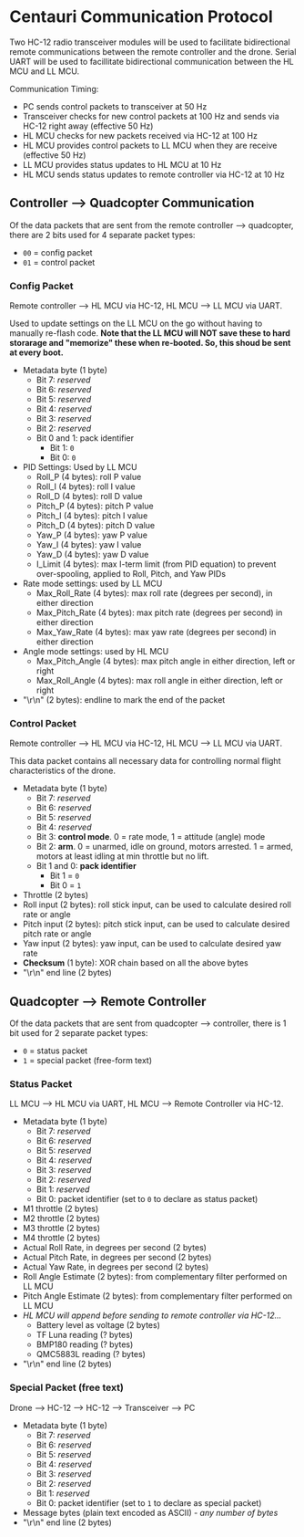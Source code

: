 # Centauri Communication Protocol
Two HC-12 radio transceiver modules will be used to facilitate bidirectional remote communications between the remote controller and the drone. Serial UART will be used to facillitate bidirectional communication between the HL MCU and LL MCU.

Communication Timing:
- PC sends control packets to transceiver at 50 Hz
- Transceiver checks for new control packets at 100 Hz and sends via HC-12 right away (effective 50 Hz)
- HL MCU checks for new packets received via HC-12 at 100 Hz
- HL MCU provides control packets to LL MCU when they are receive (effective 50 Hz)
- LL MCU provides status updates to HL MCU at 10 Hz
- HL MCU sends status updates to remote controller via HC-12 at 10 Hz

## Controller --> Quadcopter Communication
Of the data packets that are sent from the remote controller --> quadcopter, there are 2 bits used for 4 separate packet types:
- `00` = config packet
- `01` = control packet

### Config Packet
Remote controller --> HL MCU via HC-12, HL MCU --> LL MCU via UART.

Used to update settings on the LL MCU on the go without having to manually re-flash code. **Note that the LL MCU will NOT save these to hard storarage and "memorize" these when re-booted. So, this shoud be sent at every boot.**

- Metadata byte (1 byte)
    - Bit 7: *reserved*
    - Bit 6: *reserved*
    - Bit 5: *reserved*
    - Bit 4: *reserved*
    - Bit 3: *reserved*
    - Bit 2: *reserved*
    - Bit 0 and 1: pack identifier
        - Bit 1: `0`
        - Bit 0: `0`
- PID Settings: Used by LL MCU
    - Roll_P (4 bytes): roll P value
    - Roll_I (4 bytes): roll I value
    - Roll_D (4 bytes): roll D value
    - Pitch_P (4 bytes): pitch P value
    - Pitch_I (4 bytes): pitch I value
    - Pitch_D (4 bytes): pitch D value
    - Yaw_P (4 bytes): yaw P value
    - Yaw_I (4 bytes): yaw I value
    - Yaw_D (4 bytes): yaw D value
    - I_Limit (4 bytes): max I-term limit (from PID equation) to prevent over-spooling, applied to Roll, Pitch, and Yaw PIDs
- Rate mode settings: used by LL MCU
    - Max_Roll_Rate (4 bytes): max roll rate (degrees per second), in either direction
    - Max_Pitch_Rate (4 bytes): max pitch rate (degrees per second) in either direction
    - Max_Yaw_Rate (4 bytes): max yaw rate (degrees per second) in either direction
- Angle mode settings: used by HL MCU
    - Max_Pitch_Angle (4 bytes): max pitch angle in either direction, left or right
    - Max_Roll_Angle (4 bytes): max roll angle in either direction, left or right
- "\r\n" (2 bytes): endline to mark the end of the packet

### Control Packet
Remote controller --> HL MCU via HC-12, HL MCU --> LL MCU via UART.

This data packet contains all necessary data for controlling normal flight characteristics of the drone.

- Metadata byte (1 byte)
    - Bit 7: *reserved*
    - Bit 6: *reserved*
    - Bit 5: *reserved*
    - Bit 4: *reserved*
    - Bit 3: **control mode**. 0 = rate mode, 1 = attitude (angle) mode
    - Bit 2: **arm**. 0 = unarmed, idle on ground, motors arrested. 1 = armed, motors at least idling at min throttle but no lift.
    - Bit 1 and 0: **pack identifier**
        - Bit 1 = `0`
        - Bit 0 = `1`
- Throttle (2 bytes)
- Roll input (2 bytes): roll stick input, can be used to calculate desired roll rate or angle
- Pitch input (2 bytes): pitch stick input, can be used to calculate desired pitch rate or angle
- Yaw input (2 bytes): yaw input, can be used to calculate desired yaw rate
- **Checksum** (1 byte): XOR chain based on all the above bytes
- "\r\n" end line (2 bytes)

## Quadcopter --> Remote Controller
Of the data packets that are sent from quadcopter --> controller, there is 1 bit used for 2 separate packet types:
- `0` = status packet
- `1` = special packet (free-form text)

### Status Packet
LL MCU --> HL MCU via UART, HL MCU --> Remote Controller via HC-12.

- Metadata byte (1 byte)
    - Bit 7: *reserved*
    - Bit 6: *reserved*
    - Bit 5: *reserved*
    - Bit 4: *reserved*
    - Bit 3: *reserved*
    - Bit 2: *reserved*
    - Bit 1: *reserved*
    - Bit 0: packet identifier (set to `0` to declare as status packet)
- M1 throttle (2 bytes)
- M2 throttle (2 bytes)
- M3 throttle (2 bytes)
- M4 throttle (2 bytes)
- Actual Roll Rate, in degrees per second (2 bytes)
- Actual Pitch Rate, in degrees per second (2 bytes)
- Actual Yaw Rate, in degrees per second (2 bytes)
- Roll Angle Estimate (2 bytes): from complementary filter performed on LL MCU
- Pitch Angle Estimate (2 bytes): from complementary filter performed on LL MCU
- *HL MCU will append before sending to remote controller via HC-12...*
    - Battery level as voltage (2 bytes)
    - TF Luna reading (? bytes)
    - BMP180 reading (? bytes)
    - QMC5883L reading (? bytes)
- "\r\n" end line (2 bytes)

### Special Packet (free text)
Drone --> HC-12 --> HC-12 --> Transceiver --> PC

- Metadata byte (1 byte)
    - Bit 7: *reserved*
    - Bit 6: *reserved*
    - Bit 5: *reserved*
    - Bit 4: *reserved*
    - Bit 3: *reserved*
    - Bit 2: *reserved*
    - Bit 1: *reserved*
    - Bit 0: packet identifier (set to `1` to declare as special packet)
- Message bytes (plain text encoded as ASCII) - *any number of bytes*
- "\r\n" end line (2 bytes)